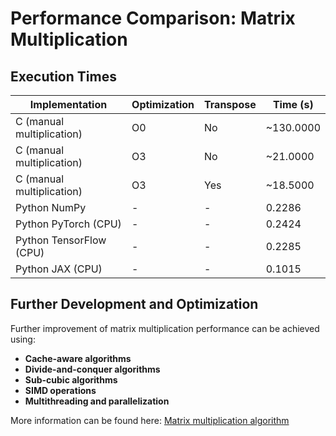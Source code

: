 # Performance Comparison: Matrix Multiplication

## Execution Times

| Implementation                | Optimization | Transpose | Time (s)  |
|-------------------------------|--------------|-----------|-----------|
| C (manual multiplication)     | O0           | No        | ~130.0000 |
| C (manual multiplication)     | O3           | No        |  ~21.0000 |
| C (manual multiplication)     | O3           | Yes       |  ~18.5000 |
| Python NumPy                  | -            | -         |    0.2286 |
| Python PyTorch (CPU)          | -            | -         |    0.2424 |
| Python TensorFlow (CPU)       | -            | -         |    0.2285 |
| Python JAX (CPU)              | -            | -         |    0.1015 |


## Further Development and Optimization

Further improvement of matrix multiplication performance can be achieved using:

- **Cache-aware algorithms**
- **Divide-and-conquer algorithms** 
- **Sub-cubic algorithms**
- **SIMD operations**
- **Multithreading and parallelization**  

More information can be found here: [Matrix multiplication algorithm](https://en.wikipedia.org/wiki/Matrix_multiplication_algorithm)

